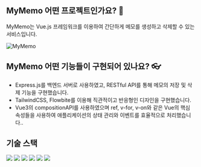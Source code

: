 ## MyMemo 어떤 프로젝트인가요? 🙋 
MyMemo는 Vue.js 프레임워크를 이용하여 간단하게 메모를 생성하고 삭제할 수 있는 서비스입니다.<br />

![MyMemo](https://github.com/ngeetl/MemoApp/assets/53422022/6a7f7141-5585-4852-a098-44f3cfccaa4a)

## MyMemo 어떤 기능들이 구현되어 있나요? 👓
* Express.js를 백엔드 서버로 사용하였고, RESTful API를 통해 메모의 저장 및 삭제 기능을 구현했습니다.
* TailwindCSS, Flowbite를 이용해 직관적이고 반응형인 디자인을 구현했습니다.
* Vue3의 compositionAPI를 사용하였으며 ref, v-for, v-on와 같은 Vue의 핵심 속성들을 사용하여 애플리케이션의 상태 관리와 이벤트를 효율적으로 처리했습니다..

## 기술 스택
<img src="https://img.shields.io/badge/html5-E34F26?style=for-the-badge&logo=html5&logoColor=white"> <img src="https://img.shields.io/badge/css-1572B6?style=for-the-badge&logo=css3&logoColor=white"> <img src="https://img.shields.io/badge/vue.js-41bb84?style=for-the-badge&logo=vue.js&logoColor=white">
<img src="https://img.shields.io/badge/javascript-F7DF1E?style=for-the-badge&logo=javascript&logoColor=black"> 
<img src="https://img.shields.io/badge/node.js-339933?style=for-the-badge&logo=Node.js&logoColor=white"> <img src="https://img.shields.io/badge/express-000000?style=for-the-badge&logo=express&logoColor=white">


